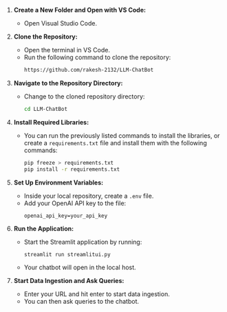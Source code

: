 1. **Create a New Folder and Open with VS Code:**
   - Open Visual Studio Code.

2. **Clone the Repository:**
   - Open the terminal in VS Code.
   - Run the following command to clone the repository:
     ```sh
     https://github.com/rakesh-2132/LLM-ChatBot
     ```

3. **Navigate to the Repository Directory:**
   - Change to the cloned repository directory:
     ```sh
     cd LLM-ChatBot
     ```

4. **Install Required Libraries:**
   - You can run the previously listed commands to install the libraries, or create a `requirements.txt` file and install them with the following commands:
     ```sh
     pip freeze > requirements.txt
     pip install -r requirements.txt
     ```

5. **Set Up Environment Variables:**
   - Inside your local repository, create a `.env` file.
   - Add your OpenAI API key to the file:
     ```
     openai_api_key=your_api_key
     ```

6. **Run the Application:**
   - Start the Streamlit application by running:
     ```sh
     streamlit run streamlitui.py
     ```
   - Your chatbot will open in the local host.

7. **Start Data Ingestion and Ask Queries:**
   - Enter your URL and hit enter to start data ingestion.
   - You can then ask queries to the chatbot.
